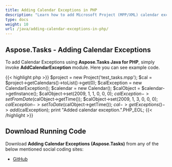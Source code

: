 ```yaml
---
title: Adding Calendar Exceptions in PHP
description: "Learn how to add Microsoft Project (MPP/XML) calendar exceptions using Aspose.Tasks Java for PHP."
type: docs
weight: 10
url: /java/adding-calendar-exceptions-in-php/
---
```


## **Aspose.Tasks - Adding Calendar Exceptions**
To add Calendar Exceptions using **Aspose.Tasks Java for PHP**, simply invoke **AddCalendarException** module. Here you can see example code.

{{< highlight php >}}
$project = new Project('test_tasks.mpp');
$cal = $project->getCalendars()->toList()->get(0);
$calException = new CalendarException();
$calendar = new Calendar();
$calObject = $calendar->getInstance();
$calObject->set(2009, 1, 1, 0, 0, 0);
$calException->setFromDate($calObject->getTime());
$calObject->set(2009, 1, 3, 0, 0, 0);
$calException->setToDate($calObject->getTime());
$cal->getExceptions()->add($calException);
print "Added calendar exception.".PHP_EOL;
{{< /highlight >}}

## **Download Running Code**
Download **Adding Calendar Exceptions (Aspose.Tasks)** from any of the below mentioned social coding sites:

- [GitHub](https://github.com/aspose-tasks/Aspose.Tasks-for-Java/blob/master/Plugins/Aspose_Tasks_Java_for_PHP/src/aspose/tasks/WorkingWithCalendarExceptions/AddCalendarException.php)
